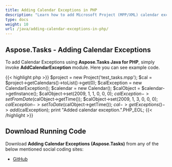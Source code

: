 ```yaml
---
title: Adding Calendar Exceptions in PHP
description: "Learn how to add Microsoft Project (MPP/XML) calendar exceptions using Aspose.Tasks Java for PHP."
type: docs
weight: 10
url: /java/adding-calendar-exceptions-in-php/
---
```


## **Aspose.Tasks - Adding Calendar Exceptions**
To add Calendar Exceptions using **Aspose.Tasks Java for PHP**, simply invoke **AddCalendarException** module. Here you can see example code.

{{< highlight php >}}
$project = new Project('test_tasks.mpp');
$cal = $project->getCalendars()->toList()->get(0);
$calException = new CalendarException();
$calendar = new Calendar();
$calObject = $calendar->getInstance();
$calObject->set(2009, 1, 1, 0, 0, 0);
$calException->setFromDate($calObject->getTime());
$calObject->set(2009, 1, 3, 0, 0, 0);
$calException->setToDate($calObject->getTime());
$cal->getExceptions()->add($calException);
print "Added calendar exception.".PHP_EOL;
{{< /highlight >}}

## **Download Running Code**
Download **Adding Calendar Exceptions (Aspose.Tasks)** from any of the below mentioned social coding sites:

- [GitHub](https://github.com/aspose-tasks/Aspose.Tasks-for-Java/blob/master/Plugins/Aspose_Tasks_Java_for_PHP/src/aspose/tasks/WorkingWithCalendarExceptions/AddCalendarException.php)
